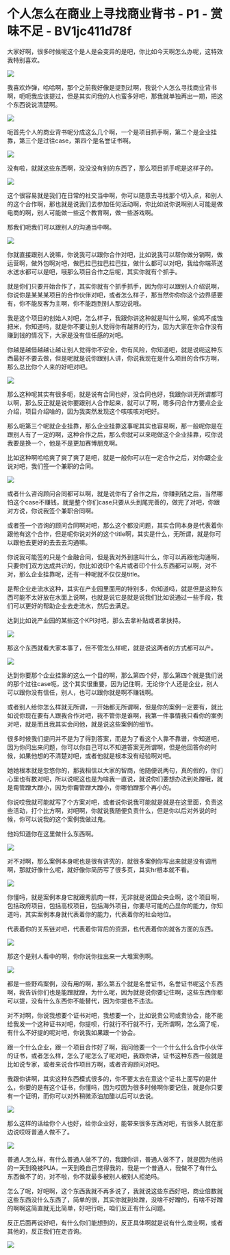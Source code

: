 # 个人怎么在商业上寻找商业背书 - P1 - 赏味不足 - BV1jc411d78f

大家好啊，很多时候呢这个是人是会变异的是吧，你比如今天啊怎么办呢，这特效我特别喜欢。

![](img/de6578733626b1196fe910f0d10eb6d4_1.png)

我喜欢炸弹，哈哈啊，那个之前我好像是提到过啊，我说个人怎么寻找商业背书啊，呃呃我应该提过，但是其实问我的人也蛮多好吧，那我就单独再出一期，把这个东西说说清楚啊。



![](img/de6578733626b1196fe910f0d10eb6d4_3.png)

呃首先个人的商业背书呢分成这么几个啊，一个是项目抓手啊，第二个是企业挂靠，第三个是过往case，第四个是名誉证书啊。



![](img/de6578733626b1196fe910f0d10eb6d4_5.png)

没有啦，就就这些东西啊，没没没有别的东西了，那么项目抓手呢是这样子的。

![](img/de6578733626b1196fe910f0d10eb6d4_7.png)

这个很容易就是我们在日常的社交当中啊，你可以随意去寻找那个切入点，和别人的这个合作啊，那也就是说我们去参加任何活动啊，你比如说你说啊别人可能是做电商的啊，别人可能做一些这个教育啊，做一些游戏啊。

那我们呃我们可以跟别人的沟通当中啊。

![](img/de6578733626b1196fe910f0d10eb6d4_9.png)

你就直接跟别人说嘛，你说我可以跟你合作对吧，比如说我可以帮你做分销啊，做运营啊，做外包啊对吧，做巴拉巴拉巴拉巴拉，做什么都可以对吧，我给你端茶送水送水都可以是吧，哦那么项目合作之后呢，其实你就有个抓手。

就是你们只要开始合作了，其实你就有个抓手抓手，因为你可以跟别人介绍说啊，你说你是某某某项目的合作伙伴对吧，或者怎么样子，那当然你你你这个边界感要有，你不能反客为主啊，你不能跑到别人那边说哦。

我是这个项目的创始人对吧，怎么样子，我跟你讲这种就是叫什么啊，偷鸡不成蚀把米，你知道吗，就是你不要让别人觉得你有越界的行为，因为大家在你合作没有赚到钱的情况下，大家是没有信任感的对吧。

你越是越借越越让越让别人觉得你不安全，你有风险，你知道吧，就是说呃这种东西最好不要去做，但是呢就是说你跟别人讲，你说我现在是什么项目的合作方啊，那么总比你个人来的好吧对吧。



![](img/de6578733626b1196fe910f0d10eb6d4_11.png)

那么这种呢其实有很多呃，就是说有合同也好，没合同也好，我跟你讲无所谓都可以啊，那么反正就是说你要跟别人合作起来，就可以了啊，嗯多问合作方要点企业介绍，项目介绍啥的，因为我突然发现这个咳咳咳对吧好。

那么呃第三个呢就企业挂靠，那么企业挂靠这事呢其实也容易啊，那一般呢你是在跟别人有了一定的啊，这种合作之后，那么你就可以来呃做这个企业挂靠，哎你说我要是换一个，他是不是更加赛博朋克啊。

比如这种啊哈哈爽了爽了爽了是吧，就是一般你可以在一定合作之后，对你跟企业说对吧，我们签一个兼职的合同。



![](img/de6578733626b1196fe910f0d10eb6d4_13.png)

或者什么咨询顾问合同都可以啊，就是说你有了合作之后，你赚到钱之后，当然哪怕这个case不赚钱，就是整个你们case只要从头到尾完善的，做完了对吧，你跟对方说，你说我签个兼职合同啊。

或者签一个咨询的顾问合同啊对吧，那么这个都没问题，其实合同本身是代表着你跟他有这个合作，但是呢你说对外的这个title啊，其实是什么，无所谓，就是你可以跟他去更好的去去去沟通嘛。

你说我可能签的只是个金融合同，但是我对外到底叫什么，你可以再跟他沟通啊，只要你们双方达成共识的，你比如说印个名片或者印个什么东西都可以啊，对不对，那么企业挂靠呢，还有一种呢就不仅仅是title。

是帮企业走流水这种，其实在产业园里面用的特别多，你知道吗，就是但是这种东西可能不太好放在水面上说啊，也就是说它是就是说我们比如说通过一些手段，我们可以更好的帮助企业去走流水，然后去满足。

达到比如说产业园的某些这个KPI对吧，那么去拿补贴或者拿扶持。

![](img/de6578733626b1196fe910f0d10eb6d4_15.png)

那这个东西就看大家本事了，但不管怎么样呢，就是说这两者的方式都可以产。

![](img/de6578733626b1196fe910f0d10eb6d4_17.png)

达到你要那个企业挂靠的这么一个目的啊，那么第四个好，那么第四个就是我们说的那个过往case呃，这个其实很重要，因为记住啊，无论你个人还是企业，别人可以跟你没有信任，别人，也可以跟你就是啊不赚钱啊。

或者别人给你怎么样就无所谓，一开始都无所谓啊，但是你的案例一定要有，就比如说你现在要有人跟我合作对吧，我不管你是谁啊，我第一件事情我只看你的案例对吧，就是而且我其实会问他，就是说这些案例的细节。

很多时候我们提问并不是为了得到答案，而是为了看这个人靠不靠谱，你知道吧，因为你问出来问题，你可以你自己可以不知道答案无所谓啊，但是他回答你的时候，如果他想的不清楚对吧，或者他就是根本没有经验啊对吧。

她她根本就是忽悠你的，那我相信以大家的智商，他随便说两句，真的假的，你们心里也有数对吧，所以说呢这也是为啥我一直说，就说你们要想办法到处蹭哦，就是甭管蹭大蹭小，因为你甭管蹭大蹭小，你哪怕蹭那个再小的。

你说哎我就可能就写了个方案对吧，或者说你说我可能就是就是在这里面，负责这些活动，打个比方啊，对吧啊，你就说我随便负责什么，但是你以后对外说的时候，你可以说我的这个案例我做过鬼。

他妈知道你在这里做什么东西啊。

![](img/de6578733626b1196fe910f0d10eb6d4_19.png)

对不对啊，那么案例本身呢也是很有讲究的，就很多案例你写出来就是没有调用啊，那就好像什么呢，就好像你简历写了很多页，其实hr根本就不看。



![](img/de6578733626b1196fe910f0d10eb6d4_21.png)

你懂吗，就是案例本身它就跟秀肌肉一样，无非就是说国企央企啊，这个项目啊，包括政府项目，包括高校项目，包括海外项目，你要尽可能的凸显你的能力，你知道吗，其实案例本身就代表着你的能力，代表着你的社会地位。

代表着你的关系链对吧，代表着你背后的资源，也代表着你的就各方面的东西。

![](img/de6578733626b1196fe910f0d10eb6d4_23.png)

那这个是别人看中的啊，你你说你拉出来一大堆案例啊。

![](img/de6578733626b1196fe910f0d10eb6d4_25.png)

都是一些野鸡案例，没有用的啊，那么第五个就是名誉证书，名誉证书呢这个东西啊，我告诉你们也是能蹭就蹭，为什么呢，因为就是说你要记住啊，这些东西你都可以提，没有什么东西你不能替代，因为你提也不违法。

对不对啊，你说我想要个证书对吧，我想要一个，比如说贵公司或贵协会，能不能给我发一个这种证书对吧，你提呗，行就行不行就不行，无所谓啊，怎么滴了呢，有什么不好提的呢对吧，你说我如果跟一个协会。

跟一个什么企业，跟一个项目合作好了啊，我问他要一个一个什么什么合作小伙伴的证书，或者怎么样，怎么了呢怎么了呢对吧，我跟你讲，证书这种东西一般就是比如说专家，或者来说合作项目方啊，或者咨询顾问对吧。

我跟你讲啊，其实这种东西模式很多的，你不要太去在意这个证书上面写的是什么，你要的是有这个证书，你懂吗，因为哎因为很多时候啊你要记住，就是你只要有一个证明，而你可以对外稍微添油加醋以后可以去说。



![](img/de6578733626b1196fe910f0d10eb6d4_27.png)

那么这样的话给你个人也好，给你企业好，能带来很多东西对吧，有很多人就在那边说哎呀普通人做不了。

![](img/de6578733626b1196fe910f0d10eb6d4_29.png)

普通人怎么样，有什么普通人做不了的，我跟你讲，普通人做不了，就是因为他妈的一天到晚被PUA，一天到晚自己觉得我的，我是一个普通人，我做不了有什么东西做不了的，对不啦，你不就最多被别人被别人拒绝吗。

怎么了呢，好吧啊，这个东西我就不再多说了，我就说这些东西好吧，商业倍数就这些东西没什么东西了，简单的很，其实你就到处蹭，没啥不好蹭的，有啥不好蹭的啊啊这简直就无比简单，好吧行呃，咱们反正有什么问题。

反正后面再说好吧，有什么你们能想到的，反正具体啊就是说有什么商业啊，或者其他的，反正我们在走咨询。

![](img/de6578733626b1196fe910f0d10eb6d4_31.png)